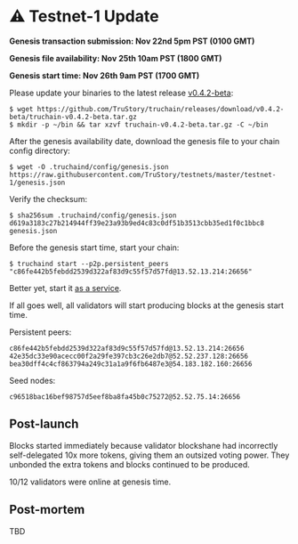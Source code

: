 # ⚠️ Testnet-1 Update

**Genesis transaction submission: Nov 22nd 5pm PST (0100 GMT)**

**Genesis file availability:      Nov 25th 10am PST (1800 GMT)**

**Genesis start time:             Nov 26th 9am PST (1700 GMT)**


Please update your binaries to the latest release [v0.4.2-beta](https://github.com/TruStory/truchain/releases/tag/v0.4.2-beta):
```
$ wget https://github.com/TruStory/truchain/releases/download/v0.4.2-beta/truchain-v0.4.2-beta.tar.gz
$ mkdir -p ~/bin && tar xzvf truchain-v0.4.2-beta.tar.gz -C ~/bin
```

After the genesis availability date, download the genesis file to your chain config directory:
```
$ wget -O .truchaind/config/genesis.json https://raw.githubusercontent.com/TruStory/testnets/master/testnet-1/genesis.json
```

Verify the checksum:
```
$ sha256sum .truchaind/config/genesis.json
d619a3183c27b214944ff39e23a93b9ed4c83c0df51b3513cbb35ed1f0c1bbc8 genesis.json
```

Before the genesis start time, start your chain:
```
$ truchaind start --p2p.persistent_peers "c86fe442b5febdd2539d322af83d9c55f57d57fd@13.52.13.214:26656"
```
Better yet, start it [as a service](https://github.com/TruStory/testnets/blob/master/linux.md#make-a-system-service-optional).

If all goes well, all validators will start producing blocks at the genesis start time.

Persistent peers:
```
c86fe442b5febdd2539d322af83d9c55f57d57fd@13.52.13.214:26656
42e35dc33e90acecc00f2a29fe397cb3c26e2db7@52.52.237.128:26656
bea30dff4c4cf863794a249c31a1a9f6fb6487e3@54.183.182.160:26656
```

Seed nodes:
```
c96518bac16bef98757d5eef8ba8fa45b0c75272@52.52.75.14:26656
```

## Post-launch

Blocks started immediately because validator blockshane had incorrectly self-delegated 10x more tokens, giving them an outsized voting power. They unbonded the extra tokens and blocks continued to be produced.

10/12 validators were online at genesis time.

## Post-mortem

TBD
